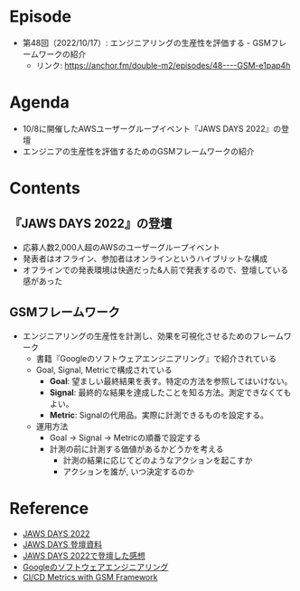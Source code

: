 # Episode

- 第48回（2022/10/17）: エンジニアリングの生産性を評価する - GSMフレームワークの紹介
  - リンク: https://anchor.fm/double-m2/episodes/48----GSM-e1pap4h

# Agenda

- 10/8に開催したAWSユーザーグループイベント『JAWS DAYS 2022』の登壇
- エンジニアの生産性を評価するためのGSMフレームワークの紹介

# Contents

## 『JAWS DAYS 2022』の登壇

- 応募人数2,000人超のAWSのユーザーグループイベント
- 発表者はオフライン、参加者はオンラインというハイブリットな構成
- オフラインでの発表環境は快適だった&人前で発表するので、登壇している感があった

## GSMフレームワーク

- エンジニアリングの生産性を計測し、効果を可視化させるためのフレームワーク
  - 書籍『Googleのソフトウェアエンジニアリング』で紹介されている
  - Goal, Signal, Metricで構成されている
    - **Goal**: 望ましい最終結果を表す。特定の方法を参照してはいけない。
    - **Signal**: 最終的な結果を達成したことを知る方法。測定できなくてもよい。
    - **Metric**: Signalの代用品。実際に計測できるものを設定する。
  - 運用方法
    - Goal → Signal → Metricの順番で設定する
    - 計測の前に計測する価値があるかどうかを考える
      - 計測の結果に応じてどのようなアクションを起こすか
      - アクションを誰が, いつ決定するのか

# Reference

- [JAWS DAYS 2022](https://jawsdays2022.jaws-ug.jp/)
- [JAWS DAYS 登壇資料](https://speakerdeck.com/masatakashiwagi/jaws-days-2022-awsnomanezidosabisudeshi-xian-suruniariarutaimunajian-suo-ji-pan)
- [JAWS DAYS 2022で登壇した感想](https://masatakashiwagi.github.io/portfolio/post/my-thoughts-on-speaking-at-jawsdays2022/)
- [Googleのソフトウェアエンジニアリング](https://www.oreilly.co.jp/books/9784873119656/)
- [CI/CD Metrics with GSM Framework](https://engineering.mercari.com/en/blog/entry/20211130-ci-cd-metrics-with-gsm-framework/)
